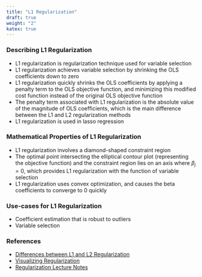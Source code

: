 ```yaml
---
title: "L1 Regularization"
draft: true
weight: "2"
katex: true
---
```


### Describing L1 Regularization
- L1 regularization is regularization technique used for variable selection
- L1 regularization achieves variable selection by shrinking the OLS coefficients down to zero
- L1 regularization quickly shrinks the OLS coefficients by applying a penalty term to the OLS objective function, and minimizing this modified cost function instead of the original OLS objective function
- The penalty term associated with L1 regularization is the absolute value of the magnitude of OLS coefficients, which is the main difference between the L1 and L2 regularization methods
- L1 regularization is used in lasso regression

### Mathematical Properties of L1 Regularization
- L1 regularization involves a diamond-shaped constraint region
- The optimal point intersecting the elliptical contour plot (representing the objective function) and the constraint region lies on an axis where $\beta_{j}=0$, which provides L1 regularization with the function of variable selection
- L1 regularization uses convex optimization, and causes the beta coefficients to converge to 0 quickly

### Use-cases for L1 Regularization
- Coefficient estimation that is robust to outliers
- Variable selection

### References
- [Differences between L1 and L2 Regularization](https://www.quora.com/What-is-the-difference-between-L1-and-L2-regularization-How-does-it-solve-the-problem-of-overfitting-Which-regularizer-to-use-and-when)
- [Visualizing Regularization](http://laid.delanover.com/difference-between-l1-and-l2-regularization-implementation-and-visualization-in-tensorflow/)
- [Regularization Lecture Notes](http://www.socr.umich.edu/people/dinov/courses/DSPA_notes/17_RegularizedLinModel_KnockoffFilter.html)

